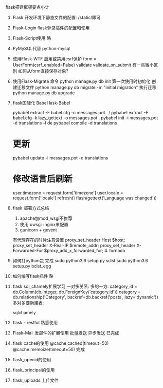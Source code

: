flask搭建框架要点小计
1. Flask 开发环境下静态文件的配置:
    /static/即可
2. Flask-Login
    flask登录插件的配置和使用
3. Flask-Script使用
    略
4. PyMySQL代替 python-mysql
5. 使用Flask-WTF
    启用或禁用csrf保护
    form = UserForm(csrf_enabled=False)
    validate validate_on_submit 有一些微小区别
    如何从form直接保存对象?

6. 使用Flask-Migrate
    命令 python manage.py db init 第一次使用时初始化
    创建迁移文件 python manage.py db migrate -m "initial migration"
    执行迁移  python manage.py db upgrade
7. flask国际化
    Babel  lask-Babel

    pybabel extract -F babel.cfg -o messages.pot .  / pybabel extract -F babel.cfg -k lazy_gettext -o messages.pot .
    pybabel init -i messages.pot -d translations -l de
    pybabel compile -d translations
    # 更新
    pybabel update -i messages.pot -d translations

    # 修改语言后刷新
    user.timezone = request.form['timezone']
    user.locale = request.form['locale']
    refresh()
    flash(gettext('Language was changed'))

8. flask 部署方式总结
    1. apache加mod_wsgi不推荐
    2. 使用 uwsgi+nginx来配置
    3. gunicorn + gevent

    有代理存在的时候注意设置
        proxy_set_header   Host             $host;
        proxy_set_header   X-Real-IP        $remote_addr;
        proxy_set_header   X-Forwarded-For  $proxy_add_x_forwarded_for;
    4. tornado

9. 如何打python包
    完成
    sudo python3.6 setup.py sdist
    sudo python3.6 setup.py bdist_egg

10. 如何编写flask插件
    略

11. flask sql_chamely扩展学习
    一对多关系:
        多的一方:
        category_id = db.Column(db.Integer, db.ForeignKey('category.id'))
        category = db.relationship('Category',
            backref=db.backref('posts', lazy='dynamic'))
        多对多要新建表:

    sqlchamely

12. flask - restful
    熟悉使用

13. Flask-Mail
    发邮件的扩展使用
    批量发送
    异步发送
    已完成

14. flask cache的使用
    @cache.cached(timeout=50)
    @cache.memoize(timeout=50)
    完成

15. flask_openid的使用
    
    
16. flask_principal的使用

17. flask_uploads 上传文件
    






